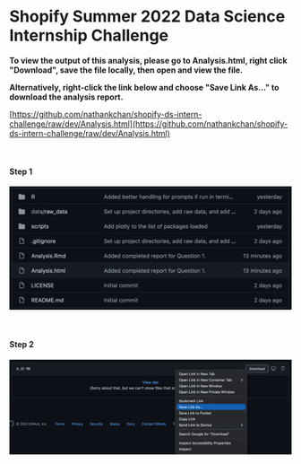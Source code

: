 # Shopify Summer 2022 Data Science Internship Challenge

**To view the output of this analysis, please go to Analysis.html, right click "Download", save the file locally, then open and view the file.**

**Alternatively, right-click the link below and choose "Save Link As..." to download the analysis report.**

[https://github.com/nathankchan/shopify-ds-intern-challenge/raw/dev/Analysis.html](https://github.com/nathankchan/shopify-ds-intern-challenge/raw/dev/Analysis.html)

<br>

#### Step 1

![](data/metadata/Image1.png)

<br>

#### Step 2

![](data/metadata/Image2.png)
